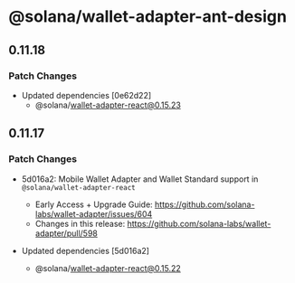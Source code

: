 # @solana/wallet-adapter-ant-design

## 0.11.18

### Patch Changes

-   Updated dependencies [0e62d22]
    -   @solana/wallet-adapter-react@0.15.23

## 0.11.17

### Patch Changes

-   5d016a2: Mobile Wallet Adapter and Wallet Standard support in `@solana/wallet-adapter-react`

    -   Early Access + Upgrade Guide: https://github.com/solana-labs/wallet-adapter/issues/604
    -   Changes in this release: https://github.com/solana-labs/wallet-adapter/pull/598

-   Updated dependencies [5d016a2]
    -   @solana/wallet-adapter-react@0.15.22
